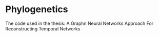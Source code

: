 # Phylogenetics
The code used in the thesis: A Graphn Neural Networks Approach For Reconstructing Temporal Networks
